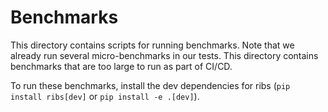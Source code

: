 # Benchmarks

This directory contains scripts for running benchmarks. Note that we already run
several micro-benchmarks in our tests. This directory contains benchmarks that
are too large to run as part of CI/CD.

To run these benchmarks, install the dev dependencies for ribs
(`pip install ribs[dev]` or `pip install -e .[dev]`).
